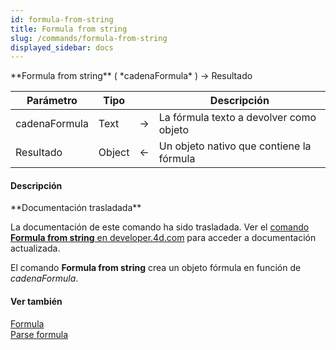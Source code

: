 ```yaml
---
id: formula-from-string
title: Formula from string
slug: /commands/formula-from-string
displayed_sidebar: docs
---
```


<!--REF #_command_.Formula from string.Syntax-->**Formula from string** ( *cadenaFormula* ) -> Resultado<!-- END REF-->
<!--REF #_command_.Formula from string.Params-->
| Parámetro | Tipo |  | Descripción |
| --- | --- | --- | --- |
| cadenaFormula | Text | &srarr; | La fórmula texto a devolver como objeto |
| Resultado | Object | &larr; | Un objeto nativo que contiene la fórmula |

<!-- END REF-->

#### Descripción 

<!--REF #_command_.Formula from string.Summary-->**Documentación trasladada**

La documentación de este comando ha sido trasladada.<!-- END REF--> Ver el [comando **Formula from string** en developer.4d.com](https://developer.4d.com/docs/API/FunctionClass#formula-from-string) para acceder a documentación actualizada.

El comando **Formula from string** crea un objeto fórmula en función de *cadenaFormula*.

#### Ver también 

[Formula](formula.md)  
[Parse formula](parse-formula.md)  